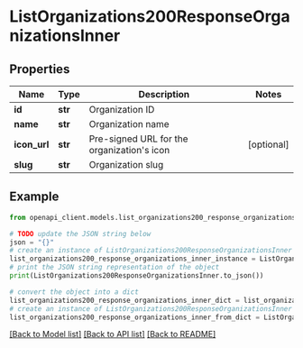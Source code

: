 # ListOrganizations200ResponseOrganizationsInner


## Properties

Name | Type | Description | Notes
------------ | ------------- | ------------- | -------------
**id** | **str** | Organization ID | 
**name** | **str** | Organization name | 
**icon_url** | **str** | Pre-signed URL for the organization&#39;s icon | [optional] 
**slug** | **str** | Organization slug | 

## Example

```python
from openapi_client.models.list_organizations200_response_organizations_inner import ListOrganizations200ResponseOrganizationsInner

# TODO update the JSON string below
json = "{}"
# create an instance of ListOrganizations200ResponseOrganizationsInner from a JSON string
list_organizations200_response_organizations_inner_instance = ListOrganizations200ResponseOrganizationsInner.from_json(json)
# print the JSON string representation of the object
print(ListOrganizations200ResponseOrganizationsInner.to_json())

# convert the object into a dict
list_organizations200_response_organizations_inner_dict = list_organizations200_response_organizations_inner_instance.to_dict()
# create an instance of ListOrganizations200ResponseOrganizationsInner from a dict
list_organizations200_response_organizations_inner_from_dict = ListOrganizations200ResponseOrganizationsInner.from_dict(list_organizations200_response_organizations_inner_dict)
```
[[Back to Model list]](../README.md#documentation-for-models) [[Back to API list]](../README.md#documentation-for-api-endpoints) [[Back to README]](../README.md)


